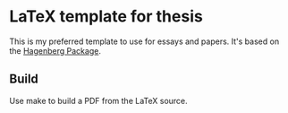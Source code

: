 ﻿# LaTeX template for thesis

This is my preferred template to use for essays and papers.
It's based on the [Hagenberg Package](https://github.com/Digital-Media/HagenbergThesis).

## Build

Use make to build a PDF from the LaTeX source.
